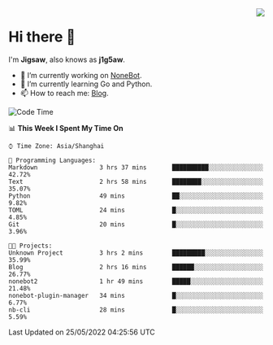 <a href="#">
  <img align="right" src="https://github-readme-stats.vercel.app/api?username=j1g5awi&count_private=true&show_icons=true&title_color=80070B&text_color=B3B3B3&bg_color=212121&icon_color=80070B" />
</a>

# Hi there 👋

I'm **Jigsaw**, also knows as **j1g5aw**.

- 🔭 I’m currently working on [NoneBot](https://github.com/nonebot).
- 🌱 I’m currently learning Go and Python.
- 📫 How to reach me: [Blog](https://blog.maddestroyer.xyz/).

<!--START_SECTION:waka-->
![Code Time](http://img.shields.io/badge/Code%20Time-0%20secs-blue)

📊 **This Week I Spent My Time On** 

```text
⌚︎ Time Zone: Asia/Shanghai

💬 Programming Languages: 
Markdown                 3 hrs 37 mins       ██████████░░░░░░░░░░░░░░░   42.72% 
Text                     2 hrs 58 mins       ████████░░░░░░░░░░░░░░░░░   35.07% 
Python                   49 mins             ██░░░░░░░░░░░░░░░░░░░░░░░   9.82% 
TOML                     24 mins             █░░░░░░░░░░░░░░░░░░░░░░░░   4.85% 
Git                      20 mins             █░░░░░░░░░░░░░░░░░░░░░░░░   3.96%

🐱‍💻 Projects: 
Unknown Project          3 hrs 2 mins        █████████░░░░░░░░░░░░░░░░   35.99% 
Blog                     2 hrs 16 mins       ██████░░░░░░░░░░░░░░░░░░░   26.77% 
nonebot2                 1 hr 49 mins        █████░░░░░░░░░░░░░░░░░░░░   21.48% 
nonebot-plugin-manager   34 mins             █░░░░░░░░░░░░░░░░░░░░░░░░   6.77% 
nb-cli                   28 mins             █░░░░░░░░░░░░░░░░░░░░░░░░   5.59%

```


 Last Updated on 25/05/2022 04:25:56 UTC
<!--END_SECTION:waka-->
